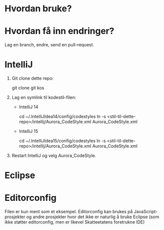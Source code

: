 # Hvordan bruke?

# Hvordan få inn endringer?

Lag en branch, endre, send en pull-request.

# IntelliJ

1. Git clone dette repo:

    git clone
    git kos

1. Lag en symlink til kodestil-filen:
    * IntelliJ 14  

        cd ~/.IntelliJIdea14/config/codestyles
        ln -s \<stil-til-dette-repo\>/intellij/Aurora_CodeStyle.xml Aurora_CodeStyle.xml

    * IntelliJ 15

        cd ~/.IntelliJIdea15/config/codestyles
        ln -s \<stil-til-dette-repo\>/intellij/Aurora_CodeStyle.xml Aurora_CodeStyle.xml

1. Restart IntelliJ og velg Aurora_CodeStyle.

# Eclipse

# Editorconfig

Filen er kun ment som et eksempel. Editorconfig kan brukes på JavaScript-prosjekter
og andre prosjekter hvor det ikke er naturlig å bruke Eclipse (som ikke støtter
editorconfig, men er likevel Skatteetatens foretrukne IDE)
